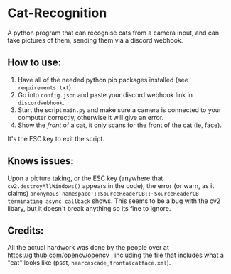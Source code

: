 # Cat-Recognition
A python program that can recognise cats from a camera input, and can take pictures of them, sending them via a discord webhook.

## How to use:

1. Have all of the needed python pip packages installed (see `requirements.txt`).
2. Go into `config.json` and paste your discord webhook link in `discordwebhook`.
3. Start the script `main.py` and make sure a camera is connected to your computer correctly, otherwise it will give an error.
4. Show the *front* of a cat, it only scans for the front of the cat (ie, face).  

It's the ESC key to exit the script.

## Knows issues:

Upon a picture taking, or the ESC key (anywhere that `cv2.destroyAllWindows()` appears in the code), the error (or warn, as it claims) ``anonymous-namespace'::SourceReaderCB::~SourceReaderCB terminating async callback`` shows. This seems to be a bug with the cv2 libary, but it doesn't break anything so its fine to ignore.

## Credits:

All the actual hardwork was done by the people over at https://github.com/opencv/opencv , including the file that includes what a "cat" looks like (psst, `haarcascade_frontalcatface.xml`).